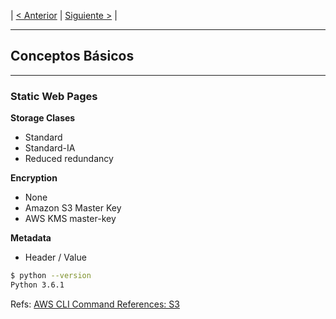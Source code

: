 | [< Anterior](.\AWS_S3_Parte_1.md) | [Siguiente >](.\AWS_S3_Parte_3.md) |



---
## Conceptos Básicos ##
---

### Static Web Pages


**Storage Clases**
* Standard
* Standard-IA
* Reduced redundancy

**Encryption**
* None
* Amazon S3 Master Key
* AWS KMS master-key


**Metadata**
* Header / Value



```bash
$ python --version
Python 3.6.1
```

Refs:
[AWS CLI Command References: S3](http://docs.aws.amazon.com/cli/latest/reference/s3/)
